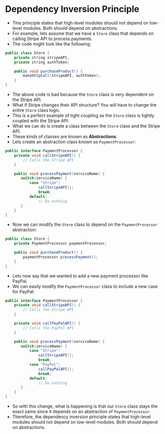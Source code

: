 # Dependency Inversion Principle
+ This principle states that high-level modules should not depend on low-level modules. Both should depend on abstractions.
+ For example, lets assume that we have a `Store` class that depends on calling Stripe API to process payments.
+ The code might look like the following:
```java
public class Store {
    private string stripeAPI;
    private string authToken;

    public void purchaseProduct() {
        makeHttpCall(stripeAPI, authToken);
    }
}
```

+ The above code is bad because the `Store` class is very dependent on the Stripe API.
+ What if Stripe changes their API structure? You will have to change the entire `Store` class logic.
+ This is a perfect example of tight coupling as the `Store` class is tightly coupled with the Stripe API.
+ What we can do is create a class between the `Store` class and the Stripe API.
+ These kinds of classes are known as **Abstractions**.
+ Lets create an abstraction class known as `PaymentProcessor`:
```java
public interface PaymentProcessor {
    private void callStripeAPI() {
        // Calls the Stripe API
    }

    public void processPayment(serviceName) {
       switch(serviceName) {
           case "Stripe":
               callStripeAPI();
               break;
           default:
               // Do nothing
       } 
    }
}
```

+ Now we can modify the `Store` class to depend on the `PaymentProcessor` abstraction:
```java
public class Store {
    private PaymentProcessor paymentProcessor;

    public void purchaseProduct() {
        paymentProcessor.processPayment();
    }
}
```

+ Lets now say that we wanted to add a new payment processor like PayPal.
+ We can easily modify the `PaymentProcessor` class to include a new case for PayPal:
```java
public interface PaymentProcessor {
    private void callStripeAPI() {
        // Calls the Stripe API
    }

    private void callPayPalAPI() {
        // Calls the PayPal API
    }

    public void processPayment(serviceName) {
       switch(serviceName) {
           case "Stripe":
               callStripeAPI();
               break;
           case "PayPal":
               callPayPalAPI();
               break;
           default:
               // Do nothing
       } 
    }
}
```

+ So with this change, what is happening is that our `Store` class stays the exact same since it depends on an abstraction of `PaymentProcessor`.
+ Therefore, the dependency inversion principle states that high-level modules should not depend on low-level modules. Both should depend on abstractions.
